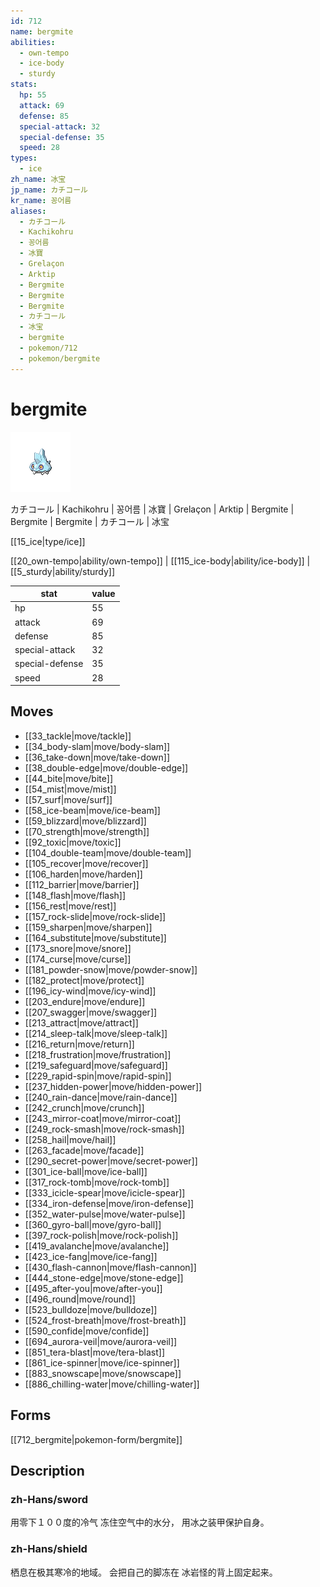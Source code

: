 ```yaml
---
id: 712
name: bergmite
abilities:
  - own-tempo
  - ice-body
  - sturdy
stats:
  hp: 55
  attack: 69
  defense: 85
  special-attack: 32
  special-defense: 35
  speed: 28
types:
  - ice
zh_name: 冰宝
jp_name: カチコール
kr_name: 꽁어름
aliases:
  - カチコール
  - Kachikohru
  - 꽁어름
  - 冰寶
  - Grelaçon
  - Arktip
  - Bergmite
  - Bergmite
  - Bergmite
  - カチコール
  - 冰宝
  - bergmite
  - pokemon/712
  - pokemon/bergmite
---
```

# bergmite

![](https://raw.githubusercontent.com/PokeAPI/sprites/master/sprites/pokemon/712.png)

カチコール | Kachikohru | 꽁어름 | 冰寶 | Grelaçon | Arktip | Bergmite | Bergmite | Bergmite | カチコール | 冰宝

[[15_ice|type/ice]]

[[20_own-tempo|ability/own-tempo]] | [[115_ice-body|ability/ice-body]] | [[5_sturdy|ability/sturdy]]

|stat|value|
|---|---|
|hp|55|
|attack|69|
|defense|85|
|special-attack|32|
|special-defense|35|
|speed|28|


## Moves

- [[33_tackle|move/tackle]]
- [[34_body-slam|move/body-slam]]
- [[36_take-down|move/take-down]]
- [[38_double-edge|move/double-edge]]
- [[44_bite|move/bite]]
- [[54_mist|move/mist]]
- [[57_surf|move/surf]]
- [[58_ice-beam|move/ice-beam]]
- [[59_blizzard|move/blizzard]]
- [[70_strength|move/strength]]
- [[92_toxic|move/toxic]]
- [[104_double-team|move/double-team]]
- [[105_recover|move/recover]]
- [[106_harden|move/harden]]
- [[112_barrier|move/barrier]]
- [[148_flash|move/flash]]
- [[156_rest|move/rest]]
- [[157_rock-slide|move/rock-slide]]
- [[159_sharpen|move/sharpen]]
- [[164_substitute|move/substitute]]
- [[173_snore|move/snore]]
- [[174_curse|move/curse]]
- [[181_powder-snow|move/powder-snow]]
- [[182_protect|move/protect]]
- [[196_icy-wind|move/icy-wind]]
- [[203_endure|move/endure]]
- [[207_swagger|move/swagger]]
- [[213_attract|move/attract]]
- [[214_sleep-talk|move/sleep-talk]]
- [[216_return|move/return]]
- [[218_frustration|move/frustration]]
- [[219_safeguard|move/safeguard]]
- [[229_rapid-spin|move/rapid-spin]]
- [[237_hidden-power|move/hidden-power]]
- [[240_rain-dance|move/rain-dance]]
- [[242_crunch|move/crunch]]
- [[243_mirror-coat|move/mirror-coat]]
- [[249_rock-smash|move/rock-smash]]
- [[258_hail|move/hail]]
- [[263_facade|move/facade]]
- [[290_secret-power|move/secret-power]]
- [[301_ice-ball|move/ice-ball]]
- [[317_rock-tomb|move/rock-tomb]]
- [[333_icicle-spear|move/icicle-spear]]
- [[334_iron-defense|move/iron-defense]]
- [[352_water-pulse|move/water-pulse]]
- [[360_gyro-ball|move/gyro-ball]]
- [[397_rock-polish|move/rock-polish]]
- [[419_avalanche|move/avalanche]]
- [[423_ice-fang|move/ice-fang]]
- [[430_flash-cannon|move/flash-cannon]]
- [[444_stone-edge|move/stone-edge]]
- [[495_after-you|move/after-you]]
- [[496_round|move/round]]
- [[523_bulldoze|move/bulldoze]]
- [[524_frost-breath|move/frost-breath]]
- [[590_confide|move/confide]]
- [[694_aurora-veil|move/aurora-veil]]
- [[851_tera-blast|move/tera-blast]]
- [[861_ice-spinner|move/ice-spinner]]
- [[883_snowscape|move/snowscape]]
- [[886_chilling-water|move/chilling-water]]

## Forms



[[712_bergmite|pokemon-form/bergmite]]

## Description

### zh-Hans/sword

用零下１００度的冷气
冻住空气中的水分，
用冰之装甲保护自身。

### zh-Hans/shield

栖息在极其寒冷的地域。
会把自己的脚冻在
冰岩怪的背上固定起来。

